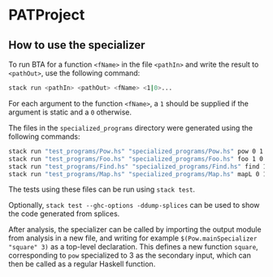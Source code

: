 # PATProject

## How to use the specializer

To run BTA for a function `<fName>` in the file `<pathIn>` and write the result to `<pathOut>`, use the following command:

```bash
stack run <pathIn> <pathOut> <fName> <1|0>...
```

For each argument to the function `<fName>`, a `1` should be supplied if the argument is static and a `0` otherwise.

The files in the `specialized_programs` directory were generated using the following commands:

```bash
stack run "test_programs/Pow.hs" "specialized_programs/Pow.hs" pow 0 1
stack run "test_programs/Foo.hs" "specialized_programs/Foo.hs" foo 1 0 0
stack run "test_programs/Find.hs" "specialized_programs/Find.hs" find 1 0
stack run "test_programs/Map.hs" "specialized_programs/Map.hs" mapL 0 1
```

The tests using these files can be run using `stack test`. 

Optionally, `stack test --ghc-options -ddump-splices` can be used to show the code generated from splices.

After analysis, the specializer can be called by importing the output module from analysis in a new file, 
and writing for example `$(Pow.mainSpecializer "square" 3)` as a top-level declaration.
This defines a new function `square`, corresponding to `pow` specialized to 3 as the secondary input, 
which can then be called as a regular Haskell function.
